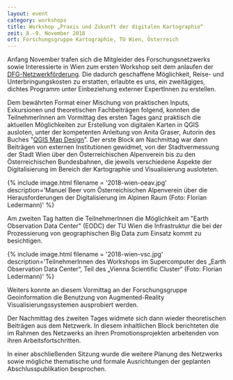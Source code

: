 ```yaml
---
layout: event 
category: workshops
title: Workshop „Praxis und Zukunft der digitalen Kartographie“
zeit: 8.-9. November 2018
ort: Forschungsgruppe Kartographie, TU Wien, Österreich
---
```


Anfang November trafen sich die Mitgleider des Forschungsnetzwerks sowie Interessierte in Wien zum ersten Workshop seit dem anlaufen der [DFG-Netzwerkförderung](http://digitale-geographien.de/news/dfg-foerderung-und-ankuendigung). Die dadurch geschaffene Möglichkeit, Reise- und Unterbringungskosten zu erstatten, erlaubte es uns, ein zweitägiges, dichtes Programm unter Einbeziehung externer ExpertInnen zu erstellen.

Dem bewährten Format einer Mischung von praktischen Inputs, Exkursionen und theoretischen Fachbeiträgen folgend, konnten die TeilnehmerInnen am Vormittag des ersten Tages ganz praktisch die aktuellen Möglichkeiten zur Erstellung von digitalen Karten in QGIS ausloten, unter der kompetenten Anleitung von Anita Graser, Autorin des Buches "[QGIS Map Design](https://locatepress.com/qmd2)". Der erste Block am Nachmittag war dann Beiträgen
von externen Institutionen gewidmet, von der Stadtvermessung der Stadt Wien über den Österreichischen Alpenverein bis zu den Österreichischen Bundesbahnen, die jeweils verschiedene Aspekte der Digitalisierung im Bereich der Kartographie und Visualisierung ausloteten.

{% include image.html filename = '2018-wien-oeav.jpg' description='Manuel Beer vom Österreichischen Alpenverein über die Herausforderungen der Digitalisierung im Alpinen Raum (Foto: Florian Ledermann)' %}

Am zweiten Tag hatten die TeilnehmerInnen die Möglichkeit am "Earth Observation Data Center" (EODC) der TU Wien die Infrastruktur die bei der Prozessierung von geographischen Big Data zum Einsatz kommt zu besichtigen. 

{% include image.html filename = '2018-wien-vsc.jpg' description='TeilnehmerInnen des Workshops im Supercomputer des „Earth Observation Data Center“, Teil des „Vienna Scientific Cluster“ (Foto: Florian Ledermann)' %}

Weiters konnte an diesem Vormittag an der Forschungsgruppe Geoinformation die Benutzung von Augmented-Reality Visualisierungssystemen ausprobiert werden.

Der Nachmittag des zweiten Tages widmete sich dann wieder theoretischen Beiträgen aus dem Netzwerk. In diesem inhaltlichen Block berichteten die im Rahmen des Netzwerks an ihren Promotionsprojekten arbeitenden von ihren Arbeitsfortschritten.

In einer abschließenden Sitzung wurde die weitere Planung des Netzwerks sowie mögliche thematische und formale Ausrichtungen der geplanten Abschlusspublikation besprochen.
